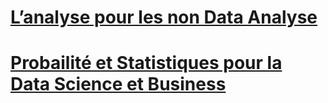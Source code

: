 


# [L’analyse pour les non Data Analyse](analysisIntro)

# [Probailité et Statistiques pour la Data Science et Business](productivityAndStatistics4DataScienceAndBusiness)